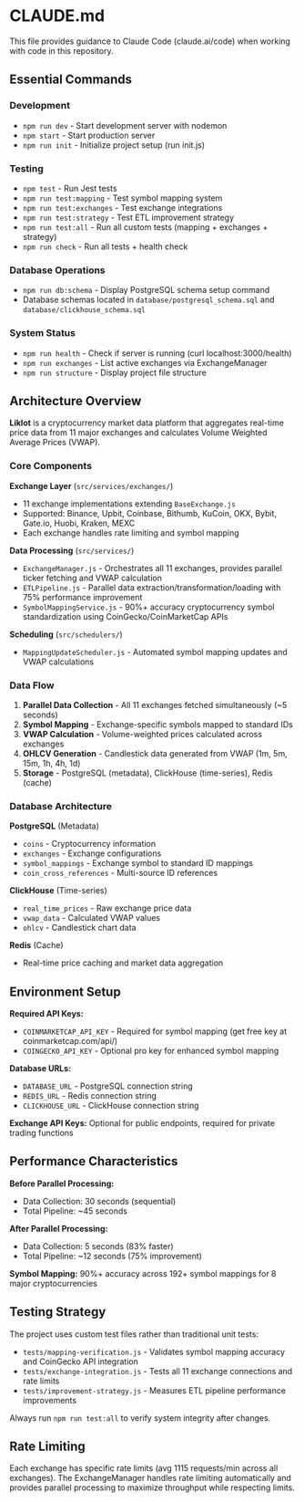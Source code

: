 # CLAUDE.md

This file provides guidance to Claude Code (claude.ai/code) when working with code in this repository.

## Essential Commands

### Development
- `npm run dev` - Start development server with nodemon
- `npm start` - Start production server
- `npm run init` - Initialize project setup (run init.js)

### Testing
- `npm test` - Run Jest tests
- `npm run test:mapping` - Test symbol mapping system
- `npm run test:exchanges` - Test exchange integrations
- `npm run test:strategy` - Test ETL improvement strategy
- `npm run test:all` - Run all custom tests (mapping + exchanges + strategy)
- `npm run check` - Run all tests + health check

### Database Operations
- `npm run db:schema` - Display PostgreSQL schema setup command
- Database schemas located in `database/postgresql_schema.sql` and `database/clickhouse_schema.sql`

### System Status
- `npm run health` - Check if server is running (curl localhost:3000/health)
- `npm run exchanges` - List active exchanges via ExchangeManager
- `npm run structure` - Display project file structure

## Architecture Overview

**Liklot** is a cryptocurrency market data platform that aggregates real-time price data from 11 major exchanges and calculates Volume Weighted Average Prices (VWAP).

### Core Components

**Exchange Layer** (`src/services/exchanges/`)
- 11 exchange implementations extending `BaseExchange.js`
- Supported: Binance, Upbit, Coinbase, Bithumb, KuCoin, OKX, Bybit, Gate.io, Huobi, Kraken, MEXC
- Each exchange handles rate limiting and symbol mapping

**Data Processing** (`src/services/`)
- `ExchangeManager.js` - Orchestrates all 11 exchanges, provides parallel ticker fetching and VWAP calculation
- `ETLPipeline.js` - Parallel data extraction/transformation/loading with 75% performance improvement
- `SymbolMappingService.js` - 90%+ accuracy cryptocurrency symbol standardization using CoinGecko/CoinMarketCap APIs

**Scheduling** (`src/schedulers/`)
- `MappingUpdateScheduler.js` - Automated symbol mapping updates and VWAP calculations

### Data Flow
1. **Parallel Data Collection** - All 11 exchanges fetched simultaneously (~5 seconds)
2. **Symbol Mapping** - Exchange-specific symbols mapped to standard IDs
3. **VWAP Calculation** - Volume-weighted prices calculated across exchanges
4. **OHLCV Generation** - Candlestick data generated from VWAP (1m, 5m, 15m, 1h, 4h, 1d)
5. **Storage** - PostgreSQL (metadata), ClickHouse (time-series), Redis (cache)

### Database Architecture

**PostgreSQL** (Metadata)
- `coins` - Cryptocurrency information
- `exchanges` - Exchange configurations
- `symbol_mappings` - Exchange symbol to standard ID mappings
- `coin_cross_references` - Multi-source ID references

**ClickHouse** (Time-series)
- `real_time_prices` - Raw exchange price data
- `vwap_data` - Calculated VWAP values
- `ohlcv` - Candlestick chart data

**Redis** (Cache)
- Real-time price caching and market data aggregation

## Environment Setup

**Required API Keys:**
- `COINMARKETCAP_API_KEY` - Required for symbol mapping (get free key at coinmarketcap.com/api/)
- `COINGECKO_API_KEY` - Optional pro key for enhanced symbol mapping

**Database URLs:**
- `DATABASE_URL` - PostgreSQL connection string
- `REDIS_URL` - Redis connection string
- `CLICKHOUSE_URL` - ClickHouse connection string

**Exchange API Keys:** Optional for public endpoints, required for private trading functions

## Performance Characteristics

**Before Parallel Processing:**
- Data Collection: 30 seconds (sequential)
- Total Pipeline: ~45 seconds

**After Parallel Processing:**
- Data Collection: 5 seconds (83% faster)
- Total Pipeline: ~12 seconds (75% improvement)

**Symbol Mapping:** 90%+ accuracy across 192+ symbol mappings for 8 major cryptocurrencies

## Testing Strategy

The project uses custom test files rather than traditional unit tests:
- `tests/mapping-verification.js` - Validates symbol mapping accuracy and CoinGecko API integration
- `tests/exchange-integration.js` - Tests all 11 exchange connections and rate limits
- `tests/improvement-strategy.js` - Measures ETL pipeline performance improvements

Always run `npm run test:all` to verify system integrity after changes.

## Rate Limiting

Each exchange has specific rate limits (avg 1115 requests/min across all exchanges). The ExchangeManager handles rate limiting automatically and provides parallel processing to maximize throughput while respecting limits.